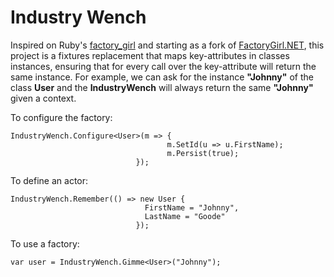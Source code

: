 ﻿Industry Wench
==============

Inspired on Ruby's [factory_girl](https://github.com/thoughtbot/factory_girl "A fixtures replacement library in ruby") 
and starting as a fork of [FactoryGirl.NET](https://github.com/JamesKovacs/FactoryGirl.NET 
"Minimal implementation of Ruby's factory_girl in .NET"), this project is a fixtures replacement that maps 
key-attributes in classes instances, ensuring that for every call over the key-attribute will return the same instance. 
For example, we can ask for the instance **"Johnny"** of the class **User** and the **IndustryWench** will always return 
the same **"Johnny"** given a context.

To configure the factory:

    IndustryWench.Configure<User>(m => {
                                       m.SetId(u => u.FirstName);
                                       m.Persist(true);
                                });


To define an actor:

    IndustryWench.Remember(() => new User {
                                  FirstName = "Johnny",
                                  LastName = "Goode"
                                });

To use a factory:

    var user = IndustryWench.Gimme<User>("Johnny");
